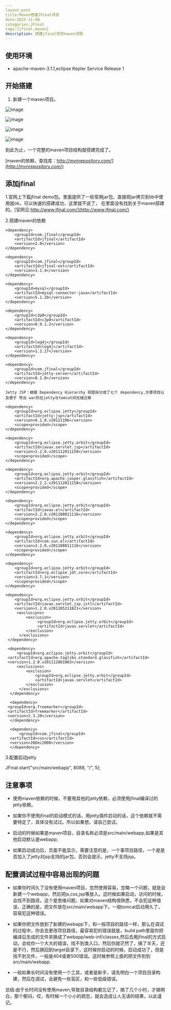 ```yaml
---
layout:post
title:Maven搭建JFinal项目
date:2015-11-09
categories:JFinal
tags:[jfinal,maven]
description: 搭建jfinal项目maven流程
---
```


## 使用环境

- apache-maven-3.1.1,eclipse Kepler Service Release 1


## 开始搭建

1. 新建一个maven项目。

  ![image](http://xsf1005.github.io/img/2015-11-09-jfinal/1.png)

  ![image](http://xsf1005.github.io/img/2015-11-09-jfinal/2.png)

  ![image](http://xsf1005.github.io/img/2015-11-09-jfinal/3.png)

  ![image](http://xsf1005.github.io/img/2015-11-09-jfinal/4.png)
 
  到此为止，一个完整的maven项目结构就搭建完成了。
 
  [maven的依赖，查找库：http://mvnrepository.com/](http://mvnrepository.com/)

## 添加jfinal

   1.官网上下载jfinal demo包。里面提供了一些常用jar包，直接把jar拷贝到lib中使用就ok，可以快速的搭建成功，这里就不说了，
在里面没有找到关于maven搭建的。[官网见:http://www.jfinal.com/](http://www.jfinal.com/)
	
   2.搭建maven的依赖

    <dependency>
        <groupId>com.jfinal</groupId>
        <artifactId>jfinal</artifactId>
        <version>2.0</version>
    </dependency>

    <dependency>
        <groupId>com.jfinal</groupId>
        <artifactId>jfinal-ext</artifactId>
        <version>3.1.4</version>
    </dependency>    
  
    <dependency>
        <groupId>mysql</groupId>
        <artifactId>mysql-connector-java</artifactId>
        <version>5.1.20</version>
    </dependency>  

    <dependency>
        <groupId>c3p0</groupId>
        <artifactId>c3p0</artifactId>
        <version>0.9.1.2</version>
    </dependency>
  
    <dependency>
        <groupId>log4j</groupId>
        <artifactId>log4j</artifactId>
        <version>1.2.17</version>
    </dependency>
  
    <dependency>
        <groupId>com.jfinal</groupId>
        <artifactId>jetty-server</artifactId>
        <version>8.1.8</version>
    </dependency>
  
    Jetty JSP：根据 Dependency Hierarchy 视图拆分成了七个 dependency,方便项目以及便于 导出 war的在jetty与tomcat间无缝迁移 

    <dependency>
        <groupId>org.eclipse.jetty</groupId>
        <artifactId>jetty-jsp</artifactId>
        <version>8.1.8.v20121106</version>
        <scope>provided</scope>
    </dependency>
    
    <dependency>
        <groupId>org.eclipse.jetty.orbit</groupId>
        <artifactId>javax.servlet.jsp</artifactId>
        <version>2.2.0.v201112011158</version>
        <scope>provided</scope>
    </dependency>
  
    <dependency>
        <groupId>org.eclipse.jetty.orbit</groupId>
        <artifactId>org.apache.jasper.glassfish</artifactId>
        <version>2.2.2.v201112011158</version>
        <scope>provided</scope>
    </dependency>
  
    <dependency>
        <groupId>org.eclipse.jetty.orbit</groupId>
        <artifactId>javax.el</artifactId>
        <version>2.2.0.v201108011116</version>
        <scope>provided</scope>
    </dependency>
  
    <dependency>
        <groupId>org.eclipse.jetty.orbit</groupId>
        <artifactId>com.sun.el</artifactId>
        <version>2.2.0.v201108011116</version>
        <scope>provided</scope>
    </dependency>
  
    <dependency>
        <groupId>org.eclipse.jetty.orbit</groupId>
        <artifactId>org.eclipse.jdt.core</artifactId>
        <version>3.7.1</version>
        <scope>provided</scope>
    </dependency>

    <dependency>
        <groupId>org.eclipse.jetty.orbit</groupId>
        <artifactId>javax.servlet.jsp.jstl</artifactId>
        <version>1.2.0.v201105211821</version>
	     <exclusions>
	         <exclusion>
	              <groupId>org.eclipse.jetty.orbit</groupId>
	              <artifactId>javax.servlet</artifactId>
	         </exclusion>
	      </exclusions>
     </dependency>
    
     <dependency>
         <groupId>org.eclipse.jetty.orbit</groupId>
	 <artifactId>org.apache.taglibs.standard.glassfish</artifactId>
	 <version>1.2.0.v201112081803</version>
	     <exclusions>
	         <exclusion>
	             <groupId>org.eclipse.jetty.orbit</groupId>
	             <artifactId>javax.servlet</artifactId>
	         </exclusion>
	      </exclusions>
      </dependency>
    
      <dependency>
	 <groupId>org.freemarker</groupId>
	 <artifactId>freemarker</artifactId>
	 <version>2.3.20</version>
      </dependency>
      
      <dependency>
          <groupId>com.jfinal</groupId>
	  <artifactId>cos</artifactId>
	  <version>26Dec2008</version>
      </dependency> 


   3.配置启动jetty
	
   JFinal.start("src/main/webapp", 8088, "/", 5);

## 注意事项

- 使用maven依赖的时候，不要用其他的jetty依赖，必须使用jfinal编译过的jetty依赖。

- 如果你不使用jfinal的启动模式的话，用jetty插件启动的话，这个依赖就不需要特定了，具体没有试过。所以如果想，请自己尝试。

- 启动的时候如果是maven项目，目录名称必须是src/main/webapp,如果是其他启动默认是webapp;

- 如果启动成功后，页面不能显示，需要注意的是，一个事项目路径，一个是是否加入了jetty对jsp支持的jar包，否则会提示，jetty不支持jsp。

## 配置调试过程中容易出现的问题

- 如果你时间久了没有使用maven项目，忽然使用容易，忽略一个问题，就是会新建一个webapp，然后把js,css,jsp等放入。这时候如果启动，访问的时候，会找不到路径，这个是思维问题，如果对maven结构很熟悉，不会犯这种错误，正确的是，把文件放在src/main/webapp下。一般tomcat启动用久了，容易犯这种错误。

- 如果你把文件放到了新建的webapp下，和一般项目的路径一样，那么在调试的过程中，你会去更改项目路径。最容易犯的错误就是，build path里面你把编译后生成的文件夹换成了webapp/web-inf/classes,然后去用jfinal的方式启动，会给你一个大大的错误，找不到类入口，然后你就茫然了，搞了半天，还是不行，然后换回到target目录下，这时候你启动的时候，启动成功了，但是找不到文件，一般是404或者500错误。这时候参照上面的把文件到到src/main/webapp.

- 一般如果长时间没有使用一个工具，或者是新手，请先明白一个项目目录构建，然后在调试，会避免一些盲区，和一些低级错误。


 总结:由于长时间没有使用maven,导致目录结构都忘记了，搞了几个小时，才搞明白，那个郁闷，哎，有时候一个小小的疏忽，就会造成让人无语的结果，以此谨记。




